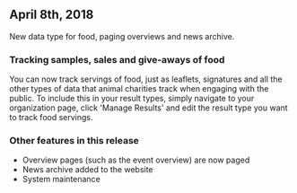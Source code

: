 ## April 8th, 2018

New data type for food, paging overviews and news archive.

### Tracking samples, sales and give-aways of food

You can now track servings of food, just as leaflets, signatures and all the
other types of data that animal charities track when engaging with the public.
To include this in your result types, simply navigate to your organization page,
click 'Manage Results' and edit the result type you want to track food servings.

### Other features in this release

- Overview pages (such as the event overview) are now paged
- News archive added to the website
- System maintenance
